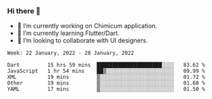 ### Hi there 👋

<!--
**devcat37/devcat37** is a ✨ _special_ ✨ repository because its `README.md` (this file) appears on your GitHub profile.-->


- 🔭 I’m currently working on Chimicum application.
- 🌱 I’m currently learning Flutter/Dart.
- 👯 I’m looking to collaborate with UI designers.
<!-- - 🤔 I’m looking for help with ... -->

<!--START_SECTION:waka-->
```text
Week: 22 January, 2022 - 28 January, 2022

Dart         15 hrs 59 mins  █████████████████████░░░░   83.62 % 
JavaScript   1 hr 54 mins    ██▒░░░░░░░░░░░░░░░░░░░░░░   09.99 % 
XML          19 mins         ▒░░░░░░░░░░░░░░░░░░░░░░░░   01.72 % 
Other        19 mins         ▒░░░░░░░░░░░░░░░░░░░░░░░░   01.68 % 
YAML         17 mins         ▒░░░░░░░░░░░░░░░░░░░░░░░░   01.50 % 
```
<!--END_SECTION:waka-->
